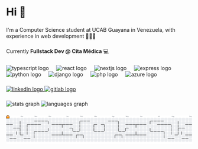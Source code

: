 <h1 align="left">Hi 👋</h1>

###

<p align="left">I'm a Computer Science student at UCAB Guayana in Venezuela, with experience in web development 👨🏻‍💻</p>

###

<p align="left">Currently <b>Fullstack Dev @ Cita Médica</b> 💻</p>

###

<div align="left">
  <img src="https://skillicons.dev/icons?i=ts" height="40" alt="typescript logo"  />
  <img width="12" />
  <img src="https://cdn.jsdelivr.net/gh/devicons/devicon/icons/react/react-original.svg" height="40" alt="react logo"  />
  <img width="12" />
  <img src="https://skillicons.dev/icons?i=nextjs" height="40" alt="nextjs logo"  />
  <img width="12" />
  <img src="https://cdn.jsdelivr.net/gh/devicons/devicon/icons/express/express-original.svg" height="40" alt="express logo"  />
  <img width="12" />
  <img src="https://skillicons.dev/icons?i=py" height="40" alt="python logo"  />
  <img width="12" />
  <img src="https://cdn.jsdelivr.net/gh/devicons/devicon/icons/django/django-plain.svg" height="40" alt="django logo"  />
  <img width="12" />
  <img src="https://cdn.jsdelivr.net/gh/devicons/devicon/icons/php/php-original.svg" height="40" alt="php logo"  />
  <img width="12" />
  <img src="https://cdn.jsdelivr.net/gh/devicons/devicon/icons/azure/azure-original.svg" height="40" alt="azure logo"  />
</div>

###

<div align="left">
  <a href="https://www.linkedin.com/in/gabriel-mendezj/" target="_blank">
    <img src="https://img.shields.io/static/v1?message=LinkedIn&logo=linkedin&label=&color=0077B5&logoColor=white&labelColor=&style=for-the-badge" height="25" alt="linkedin logo"  />
  </a>
  <a href="https://gitlab.com/gabrielmj23" target="_blank">
    <img src="https://img.shields.io/static/v1?message=GitLab&logo=gitlab&label=&color=FC6D26&logoColor=white&labelColor=&style=for-the-badge" height="25" alt="gitlab logo"  />
  </a>
</div>

###

<div align="left">
  <img src="https://github-readme-stats.vercel.app/api?username=gabrielmj23&hide_title=false&hide_rank=false&show_icons=true&include_all_commits=true&count_private=true&disable_animations=false&theme=dark&locale=en&hide_border=false&order=1" height="160" alt="stats graph"  />
  <img src="https://github-readme-stats.vercel.app/api/top-langs?username=gabrielmj23&locale=en&hide_title=false&layout=compact&card_width=320&langs_count=5&theme=dark&hide_border=false&order=2&size_weight=0.5&count_weight=0.5" height="160" alt="languages graph"  />
</div>

###

<picture>
  <source media="(prefers-color-scheme: dark)" srcset="https://raw.githubusercontent.com/gabrielmj23/gabrielmj23/output/pacman-contribution-graph-dark.svg">
  <source media="(prefers-color-scheme: light)" srcset="https://raw.githubusercontent.com/gabrielmj23/gabrielmj23/output/pacman-contribution-graph.svg">
  <img alt="pacman contribution graph" src="https://raw.githubusercontent.com/gabrielmj23/gabrielmj23/output/pacman-contribution-graph.svg">
</picture>

###
